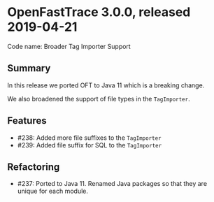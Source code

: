 # OpenFastTrace 3.0.0, released 2019-04-21

Code name: Broader Tag Importer Support

## Summary

In this release we ported OFT to Java 11 which is a breaking change.

We also broadened the support of file types in the `TagImporter`.

## Features

* #238: Added more file suffixes to the `TagImporter`
* #239: Added file suffix for SQL to the `TagImporter`

## Refactoring

* #237: Ported to Java 11. Renamed Java packages so that they are unique for each module.
